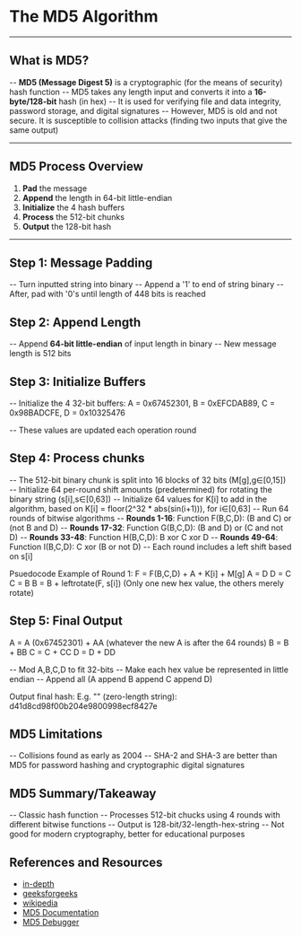 # The MD5 Algorithm

---

## What is MD5?

-- **MD5 (Message Digest 5)** is a cryptographic (for the means of security) hash function
-- MD5 takes any length input and converts it into a **16-byte/128-bit** hash (in hex)
-- It is used for verifying file and data integrity, password storage, and digital signatures
-- However, MD5 is old and not secure. It is susceptible to collision attacks (finding two inputs that give the same output)

---

## MD5 Process Overview

1. **Pad** the message
2. **Append** the length in 64-bit little-endian
3. **Initialize** the 4 hash buffers
4. **Process** the 512-bit chunks
5. **Output** the 128-bit hash

---

## Step 1: Message Padding

-- Turn inputted string into binary
-- Append a '1' to end of string binary
-- After, pad with '0's until length of 448 bits is reached

## Step 2: Append Length

-- Append **64-bit little-endian** of input length in binary
-- New message length is 512 bits

## Step 3: Initialize Buffers

-- Initialize the 4 32-bit buffers: A = 0x67452301, B = 0xEFCDAB89, C = 0x98BADCFE, D = 0x10325476

-- These values are updated each operation round

## Step 4: Process chunks

-- The 512-bit binary chunk is split into 16 blocks of 32 bits (M[g],g∈[0,15])
-- Initialize 64 per-round shift amounts (predetermined) for rotating the binary string (s[i],s∈[0,63])
-- Initialize 64 values for K[i] to add in the algorithm, based on K[i] = floor(2^32 * abs(sin(i+1))), for i∈[0,63]
-- Run 64 rounds of bitwise algorithms
-- **Rounds 1-16**: Function F(B,C,D): (B and C) or (not B and D)
-- **Rounds 17-32**: Function G(B,C,D): (B and D) or (C and not D)
-- **Rounds 33-48**: Function H(B,C,D): B xor C xor D
-- **Rounds 49-64**: Function I(B,C,D): C xor (B or not D)
-- Each round includes a left shift based on s[i]

Psuedocode Example of Round 1:
F = F(B,C,D) + A + K[i] + M[g]
A = D
D = C
C = B
B = B + leftrotate(F, s[i])
(Only one new hex value, the others merely rotate)

## Step 5: Final Output

A = A (0x67452301) + AA (whatever the new A is after the 64 rounds)
B = B + BB
C = C + CC
D = D + DD

-- Mod A,B,C,D to fit 32-bits
-- Make each hex value be represented in little endian
-- Append all (A append B append C append D)

Output final hash:
E.g. "" (zero-length string): d41d8cd98f00b204e9800998ecf8427e

## MD5 Limitations

-- Collisions found as early as 2004
-- SHA-2 and SHA-3 are better than MD5 for password hashing and cryptographic digital signatures

## MD5 Summary/Takeaway

-- Classic hash function
-- Processes 512-bit chucks using 4 rounds with different bitwise functions
-- Output is 128-bit/32-length-hex-string
-- Not good for modern cryptography, better for educational purposes

## References and Resources

 - [in-depth](https://www.comparitech.com/blog/information-security/md5-algorithm-with-examples/)
 - [geeksforgeeks](https://www.geeksforgeeks.org/what-is-the-md5-algorithm/)
 - [wikipedia](https://en.wikipedia.org/wiki/MD5#Algorithm)
 - [MD5 Documentation](https://www.ietf.org/rfc/rfc1321.txt)
 - [MD5 Debugger](https://twy.name/Tools/Hash/md5.html)
